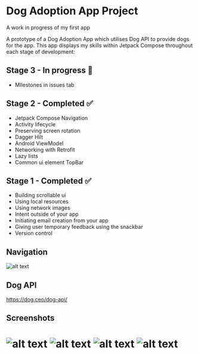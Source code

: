 # Dog Adoption App Project
A work in progress of my first app

A prototype of a Dog Adoption App which utilises Dog API to provide dogs for the app. This app displays my skills within Jetpack Compose throughout each stage of development:

## Stage 3 - In progress 🚀
- MIlestones in issues tab

## Stage 2 - Completed ✅
- Jetpack Compose Navigation
- Activity lifecycle
- Preserving screen rotation
- Dagger Hilt
- Android ViewModel
- Networking with Retrofit
- Lazy lists
- Common ui element TopBar

## Stage 1 - Completed ✅
- Building scrollable ui
- Using local resources
- Using network images
- Intent outside of your app
- Initiating email creation from your app
- Giving user temporary feedback using the snackbar
- Version control

## Navigation
![alt text](https://github.com/filipo203/dog-adoption-app/blob/main/screenshots/Navigation.png)

## Dog API
https://dog.ceo/dog-api/

## Screenshots

![alt text](https://github.com/filipo203/dog-adoption-app/blob/main/screenshots/Screenshot_20240415_205726.png)
![alt text](https://github.com/filipo203/dog-adoption-app/blob/main/screenshots/Screenshot_20240415_205750.png)
![alt text](https://github.com/filipo203/dog-adoption-app/blob/main/screenshots/Screenshot_20240415_205834.png)
![alt text](https://github.com/filipo203/dog-adoption-app/blob/main/screenshots/Screenshot_20240415_205851.png)
=======
